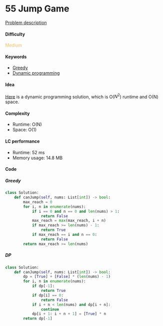 55 Jump Game
=======================
[Problem description](https://leetcode.com/problems/jump-game/)

#### Difficulty
<span style="color:#FABC60">Medium</span>

#### Keywords
- [Greedy](../categories/greedy.md)
- [Dynamic programming](../categories/dp.md)
  
#### Idea
[Here](https://leetcode.com/problems/jump-game/discuss/288409/Straight-forward-Python-short-and-easy-to-read-DP-Not-greedy) is a dynamic programming solution, which is O($N^2$) runtime and O(N) space. 

#### Complexity
- Runtime: O(N)
- Space: O(1)
  
#### LC performance
- Runtime: 52 ms
- Memory usage: 14.8 MB

#### Code
##### Greedy
```python
class Solution:
    def canJump(self, nums: List[int]) -> bool:
        max_reach = 0
        for i, n in enumerate(nums):
            if i == 0 and n == 0 and len(nums) > 1:
                return False
            max_reach = max(max_reach, i + n)
            if max_reach >= len(nums) - 1:
                return True
            if max_reach == i and n == 0:
                return False
        return max_reach >= len(nums)
```

##### DP
```python
class Solution:
    def canJump(self, nums: List[int]) -> bool:
        dp = [True] + [False] * (len(nums) - 1)
        for i, n in enumerate(nums):
            if dp[-1]:
                return True
            if dp[i] == 0:
                return False
            if i + n < len(nums) and dp[i + n]:
                continue
            dp[i + 1: i + n + 1] = [True] * n
        return dp[-1]
```